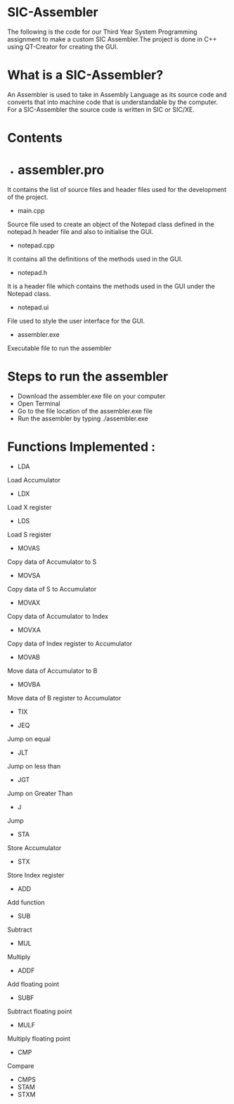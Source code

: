 # SIC-Assembler

The following is the code for our Third Year System Programming assignment to make a custom SIC Assembler.The project is done in C++ using QT-Creator for creating the GUI. 

# What is a SIC-Assembler?

An Assembler is used to take in Assembly Language as its source code and converts that into machine code that is understandable by the computer. For a SIC-Assembler the source code is written in SIC or SIC/XE.

# Contents

* # assembler.pro

It contains the list of source files and header files used for the development of the project.

* main.cpp

Source file used to create an object of the Notepad class defined in the notepad.h header file and also to initialise the GUI.

* notepad.cpp

It contains all the definitions of the methods used in the GUI.

* notepad.h

It is a header file which contains the methods used in the GUI under the Notepad class. 

* notepad.ui

File used to style the user interface for the GUI. 

* assembler.exe

Executable file to run the assembler

# Steps to run the assembler

* Download the assembler.exe file on your computer
* Open Terminal 
* Go to the file location of the assembler.exe file
* Run the assembler by typing ./assembler.exe


# Functions Implemented :

* LDA 

Load Accumulator

* LDX

Load X register

* LDS

Load S register

* MOVAS

Copy data of Accumulator to S

* MOVSA

Copy data of S to Accumulator

* MOVAX

Copy data of Accumulator to Index

* MOVXA

Copy data of Index register to Accumulator

* MOVAB

Move data of Accumulator to B

* MOVBA

Move data of B register to Accumulator

* TIX



* JEQ

Jump on equal 

* JLT

Jump on less than

* JGT

Jump on Greater Than

* J

Jump

* STA

Store Accumulator

* STX

Store Index register

* ADD

Add function

* SUB

Subtract 

* MUL

Multiply

* ADDF

Add floating point

* SUBF

Subtract floating point

* MULF

Multiply floating point

* CMP

Compare

* CMPS
* STAM
* STXM





